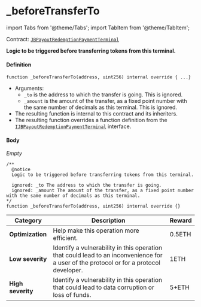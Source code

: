 # _beforeTransferTo

import Tabs from '@theme/Tabs';
import TabItem from '@theme/TabItem';

Contract: [`JBPayoutRedemptionPaymentTerminal`](/api/contracts/or-payment-terminals/jbethpaymentterminal/README.md)​‌

<Tabs>
<TabItem value="Step by step" label="Step by step">

**Logic to be triggered before transferring tokens from this terminal.**

#### Definition

```
function _beforeTransferTo(address, uint256) internal override { ...}
```

* Arguments:
  * `_to` is the address to which the transfer is going. This is ignored.
  * `_amount` is the amount of the transfer, as a fixed point number with the same number of decimals as this terminal. This is ignored.
* The resulting function is internal to this contract and its inheriters.
* The resulting function overrides a function definition from the [`IJBPayoutRedemptionPaymentTerminal`](/api/interfaces/ijbpayoutredemptionpaymentterminal.md) interface.

#### Body

_Empty_


</TabItem>

<TabItem value="Code" label="Code">

```
/** 
  @notice
  Logic to be triggered before transferring tokens from this terminal.

  ignored: _to The address to which the transfer is going.
  ignored: _amount The amount of the transfer, as a fixed point number with the same number of decimals as this terminal.
*/
function _beforeTransferTo(address, uint256) internal override {}
```

</TabItem>

<TabItem value="Bug bounty" label="Bug bounty">

| Category          | Description                                                                                                                            | Reward |
| ----------------- | -------------------------------------------------------------------------------------------------------------------------------------- | ------ |
| **Optimization**  | Help make this operation more efficient.                                                                                               | 0.5ETH |
| **Low severity**  | Identify a vulnerability in this operation that could lead to an inconvenience for a user of the protocol or for a protocol developer. | 1ETH   |
| **High severity** | Identify a vulnerability in this operation that could lead to data corruption or loss of funds.                                        | 5+ETH  |

</TabItem>
</Tabs>
